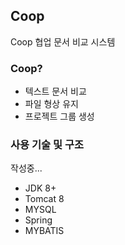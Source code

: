 ## Coop
Coop 협업 문서 비교 시스템  
 

### Coop?
* 텍스트 문서 비교
* 파일 형상 유지
* 프로젝트 그룹 생성



### 사용 기술 및 구조
작성중...
- JDK 8+
- Tomcat 8
- MYSQL
- Spring 
- MYBATIS
